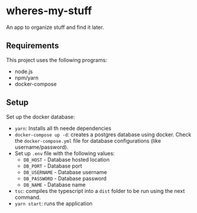 # wheres-my-stuff
An app to organize stuff and find it later.

## Requirements

This project uses the following programs:
- node.js
- npm/yarn
- docker-compose

## Setup

Set up the docker database:
  - `yarn`: Installs all th neede dependencies
  - `docker-compose up -d`: creates a postgres database using docker. Check the `docker-compose.yml` file for database configurations (like username/password).
  - Set up `.env` file with the following values:
    * `DB_HOST` - Database hosted location
    * `DB_PORT` - Database port
    * `DB_USERNAME` - Database username
    * `DB_PASSWORD` - Database password
    * `DB_NAME` - Database name
  - `tsc`: compiles the typescript into a `dist` folder to be run using the next command.
  - `yarn start`: runs the application
